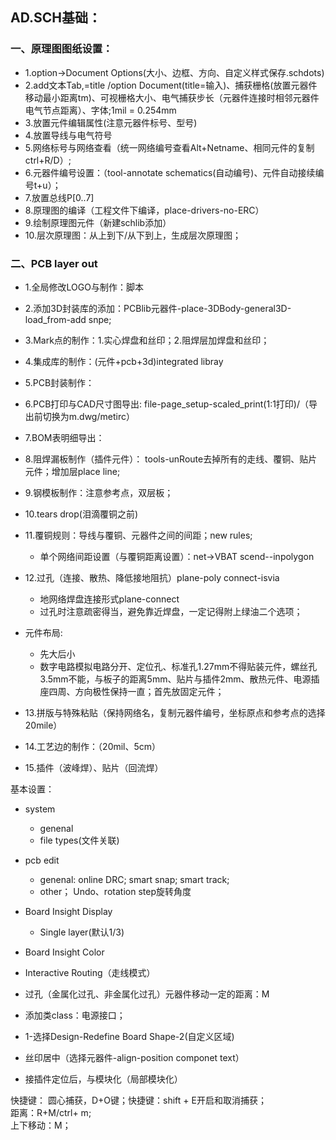## AD.SCH基础：  
### 一、原理图图纸设置：  
  - 1.option->Document Options(大小、边框、方向、自定义样式保存.schdots)  
  - 2.add文本Tab,=title /option Document(title=输入)、捕获栅格(放置元器件移动最小距离tm)、可视栅格大小、电气捕获步长（元器件连接时相邻元器件电气节点距离）、字体;1mil = 0.254mm    
  - 3.放置元件编辑属性(注意元器件标号、型号)   
  - 4.放置导线与电气符号  
  - 5.网络标号与网络查看（统一网络编号查看Alt+Netname、相同元件的复制ctrl+R/D）;    
  - 6.元器件编号设置：（tool-annotate schematics(自动编号)、元件自动接续编号t+u）； 
  - 7.放置总线P[0..7]  
  - 8.原理图的编译（工程文件下编译，place-drivers-no-ERC）  
  - 9.绘制原理图元件（新建schlib添加）  
  - 10.层次原理图：从上到下/从下到上，生成层次原理图；  
  
  
### 二、PCB layer out  
  - 1.全局修改LOGO与制作：脚本  
  - 2.添加3D封装库的添加：PCBlib元器件-place-3DBody-general3D-load_from-add snpe;    
  - 3.Mark点的制作：1.实心焊盘和丝印；2.阻焊层加焊盘和丝印；  
  
  - 4.集成库的制作：(元件+pcb+3d)integrated libray    
  - 5.PCB封装制作：  
  - 6.PCB打印与CAD尺寸图导出: file-page_setup-scaled_print(1:1打印)/（导出前切换为m.dwg/metirc）  
  - 7.BOM表明细导出：  
  - 8.阻焊漏板制作（插件元件）： tools-unRoute去掉所有的走线、覆铜、贴片元件；增加层place line;  
  - 9.钢模板制作：注意参考点，双层板；  
  
  - 10.tears drop(泪滴覆铜之前)    
  - 11.覆铜规则：导线与覆铜、元器件之间的间距；new rules;    
    - 单个网络间距设置（与覆铜距离设置）：net->VBAT scend--inpolygon    
  - 12.过孔（连接、散热、降低接地阻抗）plane-poly connect-isvia  
    - 地网络焊盘连接形式plane-connect    
    - 过孔时注意疏密得当，避免靠近焊盘，一定记得附上绿油二个选项；
    
  - 元件布局: 
    - 先大后小
    - 数字电路模拟电路分开、定位孔、标准孔1.27mm不得贴装元件，螺丝孔3.5mm不能，与板子的距离5mm、贴片与插件2mm、散热元件、电源插座四周、方向极性保持一直；首先放固定元件；  
  - 13.拼版与特殊粘贴（保持网络名，复制元器件编号，坐标原点和参考点的选择20mile）    
  - 14.工艺边的制作：（20mil、5cm）  
  - 15.插件（波峰焊）、贴片（回流焊）  

基本设置：  
  - system  
    - genenal  
    - file types(文件关联)
  - pcb edit
    - genenal: online DRC; smart snap; smart track;  
    - other； Undo、rotation step旋转角度  
  - Board Insight Display  
    - Single layer(默认1/3)
  - Board Insight Color  
  - Interactive Routing（走线模式）    
  
  - 过孔（金属化过孔、非金属化过孔）元器件移动一定的距离：M  
  - 添加类class：电源接口；  
  - 1-选择Design-Redefine Board Shape-2(自定义区域)  
  - 丝印居中（选择元器件-align-position componet text）  
  - 接插件定位后，与模块化（局部模块化）
 
快捷键：
  圆心捕获，D+O键；快捷键：shift + E开启和取消捕获；  
  距离：R+M/ctrl+ m;  
  上下移动：M；  
  
  
  
